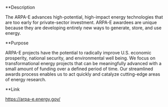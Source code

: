 **Description

The ARPA-E advances high-potential, high-impact energy technologies that are too early for private-sector investment. ARPA-E awardees are unique because they are developing entirely new ways to generate, store, and use energy.

**Purpose

ARPA-E projects have the potential to radically improve U.S. economic prosperity, national security, and environmental well being. We focus on transformational energy projects that can be meaningfully advanced with a small amount of funding over a defined period of time. Our streamlined awards process enables us to act quickly and catalyze cutting-edge areas of energy research.

**Link

https://arpa-e.energy.gov/